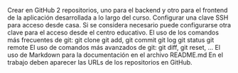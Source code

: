 Crear en GitHub 2 repositorios, uno para el backend y otro para el frontend de la aplicación desarrollada a lo largo del curso.
Configurar una clave SSH para acceso desde casa. Si se considera necesario puede configurarse otra clave para el acceso desde el centro educativo.
El uso de los comandos más frecuentes de git:
git clone
git add,  git commit
git log
git status
git remote
El uso de comandos más avanzados de git:
git diff, git reset, ...
El uso de Markdown para la documentación en el archivo README.md
En el trabajo deben aparecer las URLs de los repositorios en GitHub.
